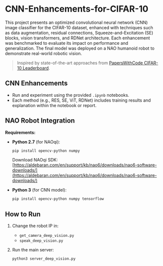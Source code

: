 # CNN-Enhancements-for-CIFAR-10

This project presents an optimized convolutional neural network (CNN) image classifier for the CIFAR-10 dataset, enhanced with techniques such as data augmentation, residual connections, Squeeze-and-Excitation (SE) blocks, vision transformers, and RDNet architecture. Each enhancement was benchmarked to evaluate its impact on performance and generalization. The final model was deployed on a NAO humanoid robot to demonstrate real-world robotic vision.

> Inspired by state-of-the-art approaches from [PapersWithCode CIFAR-10 Leaderboard](https://paperswithcode.com/sota/image-classification-on-cifar-10).

## CNN Enhancements

* Run and experiment using the provided `.ipynb` notebooks.
* Each method (e.g., RES, SE, ViT, RDNet) includes training results and explanation within the notebook or report.

## NAO Robot Integration

**Requirements:**

* **Python 2.7** (for NAOqi):

  ```bash
  pip install opencv-python numpy
  ```

  Download NAOqi SDK:
  [https://aldebaran.com/en/support/kb/nao6/downloads/nao6-software-downloads/](https://aldebaran.com/en/support/kb/nao6/downloads/nao6-software-downloads/)

* **Python 3** (for CNN model):

  ```bash
  pip install opencv-python numpy tensorflow
  ```

## How to Run

1. Change the robot IP in:

   * `get_camera_deep_vision.py`
   * `speak_deep_vision.py`
2. Run the main server:

   ```bash
   python3 server_deep_vision.py
   ```
